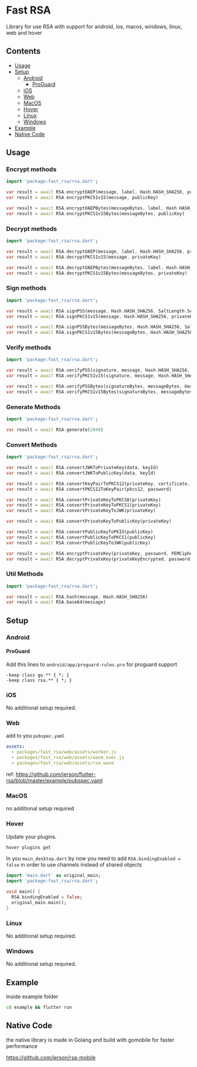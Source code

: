 # Fast RSA

Library for use RSA with support for android, ios, macos, windows, linux, web and hover

## Contents

- [Usage](#usage)
- [Setup](#setup)
  - [Android](#android)
    - [ProGuard](#proguard)
  - [iOS](#ios)
  - [Web](#web)
  - [MacOS](#macos)
  - [Hover](#hover)
  - [Linux](#linux)
  - [Windows](#windows)
- [Example](#example)
- [Native Code](#native-code)

## Usage

### Encrypt methods

```dart
import 'package:fast_rsa/rsa.dart';

var result = await RSA.encryptOAEP(message, label, Hash.HASH_SHA256, publicKey)
var result = await RSA.encryptPKCS1v15(message, publicKey)

var result = await RSA.encryptOAEPBytes(messageBytes, label, Hash.HASH_SHA256, publicKey)
var result = await RSA.encryptPKCS1v15Bytes(messageBytes, publicKey)

```

### Decrypt methods

```dart
import 'package:fast_rsa/rsa.dart';

var result = await RSA.decryptOAEP(message, label, Hash.HASH_SHA256, privateKey)
var result = await RSA.decryptPKCS1v15(message, privateKey)

var result = await RSA.decryptOAEPBytes(messageBytes, label, Hash.HASH_SHA256, privateKey)
var result = await RSA.decryptPKCS1v15Bytes(messageBytes, privateKey)

```

### Sign methods

```dart
import 'package:fast_rsa/rsa.dart';

var result = await RSA.signPSS(message, Hash.HASH_SHA256, SaltLength.SALTLENGTH_AUTO, privateKey)
var result = await RSA.signPKCS1v15(message, Hash.HASH_SHA256, privateKey)

var result = await RSA.signPSSBytes(messageBytes, Hash.HASH_SHA256, SaltLength.SALTLENGTH_AUTO, privateKey)
var result = await RSA.signPKCS1v15Bytes(messageBytes, Hash.HASH_SHA256, privateKey)

```

### Verify methods

```dart
import 'package:fast_rsa/rsa.dart';

var result = await RSA.verifyPSS(signature, message, Hash.HASH_SHA256, SaltLength.SALTLENGTH_AUTO, publicKey)
var result = await RSA.verifyPKCS1v15(signature, message, Hash.HASH_SHA256, publicKey)

var result = await RSA.verifyPSSBytes(signatureBytes, messageBytes, Hash.HASH_SHA256, SaltLength.SALTLENGTH_AUTO, publicKey)
var result = await RSA.verifyPKCS1v15Bytes(signatureBytes, messageBytes, Hash.HASH_SHA256, publicKey)

```

### Generate Methods

```dart
import 'package:fast_rsa/rsa.dart';

var result = await RSA.generate(2048)

```

### Convert Methods

```dart
import 'package:fast_rsa/rsa.dart';

var result = await RSA.convertJWKToPrivateKey(data, keyId)
var result = await RSA.convertJWKToPublicKey(data, keyId)

var result = await RSA.convertKeyPairToPKCS12(privateKey, certificate, password)
var result = await RSA.convertPKCS12ToKeyPair(pkcs12, password)

var result = await RSA.convertPrivateKeyToPKCS8(privateKey)
var result = await RSA.convertPrivateKeyToPKCS1(privateKey)
var result = await RSA.convertPrivateKeyToJWK(privateKey)

var result = await RSA.convertPrivateKeyToPublicKey(privateKey)

var result = await RSA.convertPublicKeyToPKIX(publicKey)
var result = await RSA.convertPublicKeyToPKCS1(publicKey)
var result = await RSA.convertPublicKeyToJWK(publicKey)

var result = await RSA.encryptPrivateKey(privateKey, password, PEMCipher.PEMCIPHER_AES256)
var result = await RSA.decryptPrivateKey(privateKeyEncrypted, password)
```

### Util Methods

```dart
import 'package:fast_rsa/rsa.dart';

var result = await RSA.hash(message, Hash.HASH_SHA256)
var result = await RSA.base64(message)

```

## Setup

### Android

#### ProGuard

Add this lines to `android/app/proguard-rules.pro` for proguard support

```proguard
-keep class go.** { *; }
-keep class rsa.** { *; }
```

### iOS

No additional setup required.

### Web

add to you `pubspec.yaml`

```yaml
assets:
  - packages/fast_rsa/web/assets/worker.js
  - packages/fast_rsa/web/assets/wasm_exec.js
  - packages/fast_rsa/web/assets/rsa.wasm
```

ref: https://github.com/jerson/flutter-rsa/blob/master/example/pubspec.yaml

### MacOS

no additional setup required

### Hover

Update your plugins.

```bash
hover plugins get
```

In you `main_desktop.dart` by now you need to add `RSA.bindingEnabled = false` in order to use channels instead of shared objects

```dart
import 'main.dart' as original_main;
import 'package:fast_rsa/rsa.dart';

void main() {
  RSA.bindingEnabled = false;
  original_main.main();
}

```

### Linux

No additional setup required.

### Windows

No additional setup required.

## Example

Inside example folder

```bash
cd example && flutter run
```

## Native Code

the native library is made in Golang and build with gomobile for faster performance

https://github.com/jerson/rsa-mobile
